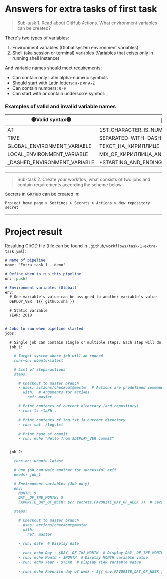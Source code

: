 # Answers for extra tasks of first task

> Sub-task 1. Read about GitHub Actions. What environment variables can be created?

There's two types of variables:
1. Environment variables (Global system environment variables)
2. Shell (aka session or terminal) variables (Variables that exists only in running shell instance)

And variable names should meet requirements:
- Can contain only Latin alpha-numeric symbols
- Should start with Latin letters: `a-z` or `A-Z`
- Can contain numbers: `0-9`
- Can start with or contain underscore symbol: `_`


### Examples of valid and invalid variable names
|🟢Valid syntax🟢|🔴Invalid syntax🔴|
|----------|----------|
|AT|1ST_CHARACTER_IS_NUMBER|
|TIME|SEPARATED-WITH-DASH-SYMBOL|
|GLOBAL_ENVIRONMENT_VARIABLE|ТЕКСТ_НА_КИРИЛЛИЦЕ|
|LOCAL_ENVIRONMENT_VARIABLE|MIX_OF_КИРИЛЛИЦА_AND-LATIN-SYMBOLS|
|\_DASHED_ENVIRONMENT_VARIABLE|\*STARTING_AND_ENDING_WITH_NON_ALPHANUMERIC_SYMBOLS\*|

----

> Sub-task 2. Create your workflow, what consists of two jobs and contain requirements according the scheme below


Secrets in GitHub can be created in:
```
Project home page > Settings > Secrets > Actions > New repository secret
```

---

# Project result

Resulting CI/CD file (file can be found in `.github/workflows/task-1-extra-task.yml`):
``` md
# Name of pipeline
name: "Extra task 1 - demo"

# Define when to run this pipeline
on: [push]

# Environment variables (Global)
env:
  # One variable's value can be assigned to another variable's value
  DEPLOY_VER: ${{ github.sha }}

  # Static variable
  YEAR: 2018


# Jobs to run when pipeline started
jobs:

  # Single job can contain single or multiple steps. Each step will do some operation or run command in target system
  job_1:

    # Target system where job will be runned
    runs-on: ubuntu-latest

    # List of steps/actions
    steps:

      # Checkout to master branch
      - uses: actions/checkout@master  # Actions are predefined commands that make easier to work with pipelines
        with:  # Arguments for actions
          ref: master
  
      # Print contents of current directory (and repository)
      - run: ls -laXh .
  
      # Print contents of log.txt in current directory
      - run: cat ./log.txt
  
      # Print hash of commit
      - run: echo "Hello from $DEPLOY_VER commit"


  job_2:

    runs-on: ubuntu-latest

    # One job can wait another for successful exit
    needs: job_1

    # Environment variables (Job only)
    env:
      MONTH: 9
      DAY__OF_THE_MONTH: 8
      FAVORITE_DAY_OF_WEEK: ${{ secrets.FAVORITE_DAY_OF_WEEK }}  # Secrets can be added/modified/deleted in project settings page

    steps:

      # Checkout to master branch
      - uses: actions/checkout@master
        with:
          ref: master
  
      - run: date  # Display date
  
      - run: echo Day - $DAY__OF_THE_MONTH  # Display DAY__OF_THE_MONTH variable value
      - run: echo Month - $MONTH  # Display MONTH variable value
      - run: echo Year - $YEAR  # Display YEAR variable value
  
      - run: echo Favorite day of week - ${{ env.FAVORITE_DAY_OF_WEEK }}  # Secrets will not be displayed (Because they're secret)


```
